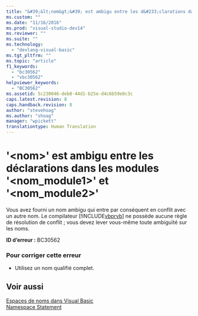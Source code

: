 ```yaml
---
title: "&#39;&lt;nom&gt;&#39; est ambigu entre les d&#233;clarations dans les modules &#39;&lt;nom_module1&gt;&#39; et &#39;&lt;nom_module2&gt;&#39; | Microsoft Docs"
ms.custom: ""
ms.date: "11/16/2016"
ms.prod: "visual-studio-dev14"
ms.reviewer: ""
ms.suite: ""
ms.technology: 
  - "devlang-visual-basic"
ms.tgt_pltfrm: ""
ms.topic: "article"
f1_keywords: 
  - "bc30562"
  - "vbc30562"
helpviewer_keywords: 
  - "BC30562"
ms.assetid: 5c230046-deb8-44d1-b25e-d4c6b59e0c3c
caps.latest.revision: 8
caps.handback.revision: 8
author: "stevehoag"
ms.author: "shoag"
manager: "wpickett"
translationtype: Human Translation
---
```

# &#39;&lt;nom&gt;&#39; est ambigu entre les d&#233;clarations dans les modules &#39;&lt;nom_module1&gt;&#39; et &#39;&lt;nom_module2&gt;&#39;
Vous avez fourni un nom ambigu qui entre par conséquent en conflit avec un autre nom. Le compilateur [!INCLUDE[vbprvb](../../csharp/programming-guide/concepts/linq/includes/vbprvb_md.md)] ne possède aucune règle de résolution de conflit ; vous devez lever vous\-même toute ambiguïté sur les noms.  
  
 **ID d’erreur :** BC30562  
  
### Pour corriger cette erreur  
  
-   Utilisez un nom qualifié complet.  
  
## Voir aussi  
 [Espaces de noms dans Visual Basic](../../visual-basic/programming-guide/program-structure/namespaces.md)   
 [Namespace Statement](../../visual-basic/language-reference/statements/namespace-statement.md)